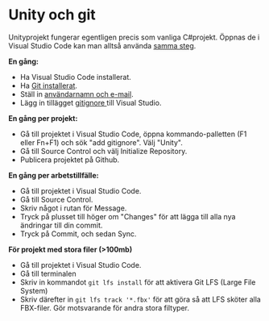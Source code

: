 # Unity och git

Unityprojekt fungerar egentligen precis som vanliga C#projekt. Öppnas de i Visual Studio Code kan man alltså använda [samma steg](https://app.gitbook.com/s/-MHmNgpRz-b16wpwGwZI-887967055/mjukvara/git-and-github).

**En gång:**

* Ha Visual Studio Code installerat.
* Ha [Git installerat](https://app.gitbook.com/s/-MHmNgpRz-b16wpwGwZI-887967055/mjukvara/git-and-github).
* Ställ in [användarnamn och e-mail](https://app.gitbook.com/s/-MHmNgpRz-b16wpwGwZI-887967055/mjukvara/git-and-github#foersta-gangen-efter-ny-git-installation).
* Lägg in tillägget [gitignore ](https://marketplace.visualstudio.com/items?itemName=codezombiech.gitignore)till Visual Studio.

**En gång per projekt:**

* Gå till projektet i Visual Studio Code, öppna kommando-palletten (F1 eller Fn+F1) och sök "add gitignore". Välj "Unity".
* Gå till Source Control och välj Initialize Repository.
* Publicera projektet på Github.

**En gång per arbetstillfälle:**

* Gå till projektet i Visual Studio Code.
* Gå till Source Control.
* Skriv något i rutan för Message.
* Tryck på plusset till höger om "Changes" för att lägga till alla nya ändringar till din commit.
* Tryck på Commit, och sedan Sync.

**För projekt med stora filer (>100mb)**

* Gå till projektet i Visual Studio Code.
* Gå till terminalen
* Skriv in kommandot `git lfs install` för att aktivera Git LFS (Large File System)
* Skriv därefter in `git lfs track '*.fbx'` för att göra så att LFS sköter alla FBX-filer. Gör motsvarande för andra stora filtyper.
